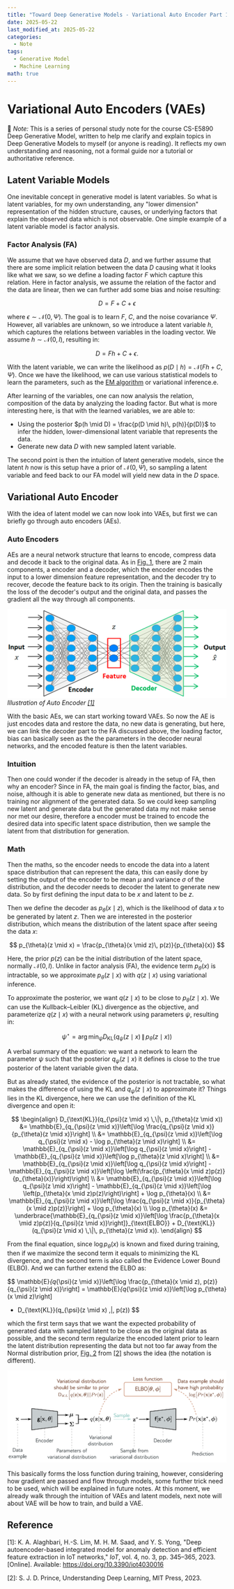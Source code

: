 ```yaml
---
title: "Toward Deep Generative Models - Variational Auto Encoder Part 1."
date: 2025-05-22
last_modified_at: 2025-05-22
categories:
  - Note
tags:
  - Generative Model
  - Machine Learning
math: true
---
```

# Variational Auto Encoders (VAEs)
📌 *Note:* This is a series of personal study note for the course CS-E5890 Deep Generative Model, written to help me clarify and explain topics in Deep Generative Models to myself (or anyone is reading). It reflects my own understanding and reasoning, not a formal guide nor a tutorial or authoritative reference. 
## Latent Variable Models
One inevitable concept in generative model is latent variables. So what is latent variables, for my own understanding, any "lower dimension" representation of the hidden structure, causes, or underlying factors that explain the observed data which is not observable. One simple example of a latent variable model is factor analysis.
### Factor Analysis (FA)
We assume that we have observed data $D$, and we further assume that there are some implicit relation between the data $D$ causing what it looks like what we saw, so we define a loading factor $F$ which capture this relation. Here in factor analysis, we assume the relation of the factor and the data are linear, then we can further add some bias and noise resulting:

$$
D=F+C+\epsilon
$$

where $\epsilon \sim \mathcal{N}(0, \Psi)$. The goal is to learn $F$, $C$, and the noise covariance $\Psi$. However, all variables are unknown, so we introduce a latent variable $h$, which captures the relations between variables in the loading vector. We assume $h \sim \mathcal{N}(0, I)$, resulting in:

$$
D = Fh + C + \epsilon.
$$

With the latent variable, we can write the likelihood as $p(D \mid h) = \mathcal{N}(Fh + C, \Psi)$. Once we have the likelihood, we can use various statistical models to learn the parameters, such as the [EM algorithm](https://henryhsu0217.github.io/note/EM/) or variational inference.e.

After learning of the variables, one can now analysis the relation, composition of the data by analyzing the loading factor. But what is more interesting here, is that with the learned variables, we are able to:
- Using the posterior $p(h \mid D) = \frac{p(D \mid h)\, p(h)}{p(D)}$ to infer the hidden, lower-dimensional latent variable that represents the data.
- Generate new data $D$ with new sampled latent variable.

The second point is then the intuition of latent generative models, since the latent $h$ now is this setup have a prior of $\mathcal{N}(0, \Psi)$, so sampling a latent variable and feed back to our FA model will yield new data in the $D$ space.

## Variational Auto Encoder 
With the idea of latent model we can now look into VAEs, but first we can briefly go through auto encoders (AEs).
### Auto Encoders
AEs are a neural network structure that learns to encode, compress data and decode it back to the original data. As in [Fig. 1](#figae), there are 2 main components, a encoder and a decoder, which the encoder encodes the input to a lower dimension feature representation, and the decoder try to recover, decode the feature back to its origin. Then the training is basically the loss of the decoder's output and the original data, and passes the gradient all the way through all components.

<a id="figae"></a>![AE](/assets/images/VAE/AE.png)
*Illustration of Auto Encoder [[1]](#ref_1)*

With the basic AEs, we can start working toward VAEs. So now the AE is just encodes data and restore the data, no new data is generating, but here, we can link the decoder part to the FA discussed above, the loading factor, bias can basically seen as the the parameters in the decoder neural networks, and the encoded feature is then the latent variables.

### Intuition
Then one could wonder if the decoder is already in the setup of FA, then why an encoder? Since in FA, the main goal is finding the factor, bias, and noise, although it is able to generate new data as mentioned, but there is no training nor alignment of the generated data. So we could keep sampling new latent and generate data but the generated data my not make sense nor met our desire, therefore a encoder must be trained to encode the desired data into specific latent space distribution, then we sample the latent from that distribution for generation.

### Math 
Then the maths, so the encoder needs to encode the data into a latent space distribution that can represent the data, this can easily done by setting the output of the encoder to be mean $\mu$ and variance $\sigma$ of the distribution, and the decoder needs to decoder the latent to generate new data. So by first defining the input data to be $x$ and latent to be $z$.

Then we define the decoder as $p_{\theta}(x \mid z)$, which is the likelihood of data $x$ to be generated by latent $z$. Then we are interested in the posterior distribution, which means the distribution of the latent space after seeing the data $x$:

$$
p_{\theta}(z \mid x) = \frac{p_{\theta}(x \mid z)\, p(z)}{p_{\theta}(x)}
$$

Here, the prior $p(z)$ can be the initial distribution of the latent space, normally $\mathcal{N}(0, I)$. Unlike in factor analysis (FA), the evidence term $p_{\theta}(x)$ is intractable, so we approximate $p_{\theta}(z \mid x)$ with $q(z \mid x)$ using variational inference.

To approximate the posterior, we want $q(z \mid x)$ to be close to $p_{\theta}(z \mid x)$. We can use the Kullback–Leibler (KL) divergence as the objective, and parameterize $q(z \mid x)$ with a neural network using parameters $\psi$, resulting in:

$$
\psi^\star = \arg\min_{\psi} D_{\text{KL}}\left(q_{\psi}(z \mid x) \,\|\, p_{\theta}(z \mid x)\right)
$$

A verbal summary of the equation: we want a network to learn the parameter $\psi$ such that the posterior $q_{\psi}(z \mid x)$ it defines is close to the true posterior of the latent variable given the data.

But as already stated, the evidence of the posterior is not tractable, so what makes the difference of using the KL and $q_{\psi}(z \mid x)$ to approximate it? Things lies in the KL divergence, here we can use the definition of the KL divergence and open it:

$$
\begin{align}
D_{\text{KL}}(q_{\psi}(z \mid x) \,\|\, p_{\theta}(z \mid x)) 
&= \mathbb{E}_{q_{\psi}(z \mid x)}\left[\log \frac{q_{\psi}(z \mid x)}{p_{\theta}(z \mid x)}\right] \\
&= \mathbb{E}_{q_{\psi}(z \mid x)}\left[\log q_{\psi}(z \mid x) - \log p_{\theta}(z \mid x)\right] \\
&= \mathbb{E}_{q_{\psi}(z \mid x)}\left[\log q_{\psi}(z \mid x)\right] - \mathbb{E}_{q_{\psi}(z \mid x)}\left[\log p_{\theta}(z \mid x)\right] \\
&= \mathbb{E}_{q_{\psi}(z \mid x)}\left[\log q_{\psi}(z \mid x)\right] - \mathbb{E}_{q_{\psi}(z \mid x)}\left[\log \left(\frac{p_{\theta}(x \mid z)p(z)}{p_{\theta}(x)}\right)\right] \\
&= \mathbb{E}_{q_{\psi}(z \mid x)}\left[\log q_{\psi}(z \mid x)\right] - \mathbb{E}_{q_{\psi}(z \mid x)}\left[\log \left(p_{\theta}(x \mid z)p(z)\right)\right] + \log p_{\theta}(x) \\
&= \mathbb{E}_{q_{\psi}(z \mid x)}\left[\log \frac{q_{\psi}(z \mid x)}{p_{\theta}(x \mid z)p(z)}\right] + \log p_{\theta}(x) \\
\log p_{\theta}(x) 
&= \underbrace{\mathbb{E}_{q_{\psi}(z \mid x)}\left[\log \frac{p_{\theta}(x \mid z)p(z)}{q_{\psi}(z \mid x)}\right]}_{\text{ELBO}} + D_{\text{KL}}(q_{\psi}(z \mid x) \,\|\, p_{\theta}(z \mid x)).
\end{align}
$$

From the final equation, since $\log p_\theta(x)$ is known and fixed during training, then if we maximize the second term it equals to minimizing the KL divergence, and the second term is also called the Evidence Lower Bound (ELBO). And we can further extend the ELBO as:

$$
\mathbb{E}_{q_{\psi}(z \mid x)}\left[\log \frac{p_{\theta}(x \mid z)\, p(z)}{q_{\psi}(z \mid x)}\right] 
= \mathbb{E}_{q_{\psi}(z \mid x)}\left[\log p_{\theta}(x \mid z)\right] 
- D_{\text{KL}}(q_{\psi}(z \mid x) \,\|\, p(z))
$$

which the first term says that we want the expected probability of generated data with sampled latent to be close as the original data as possible, and the second term regularize the encoded latent prior to learn the latent distribution representing the data but not too far away from the Normal distribution prior, [Fig. 2](#figvae) from [[2]](#ref_2) shows the idea (the notation is different). 

<a id="figvae"></a>![AE](/assets/images/VAE/VAEs.png)

This basically forms the loss function during training, however, considering how gradient are passed and flow through models, some further trick need to be used, which will be explained in future notes. At this moment, we already walk through the intuition of VAEs and latent models, next note will about VAE will be how to train, and build a VAE.

## Reference
<a id="ref_1"></a>[1]: K. A. Alaghbari, H.-S. Lim, M. H. M. Saad, and Y. S. Yong, "Deep autoencoder-based integrated model for anomaly detection and efficient feature extraction in IoT networks," *IoT*, vol. 4, no. 3, pp. 345–365, 2023. [Online]. Available: https://doi.org/10.3390/iot4030016

<a id="ref_2"></a>[2]: S. J. D. Prince, Understanding Deep Learning, MIT Press, 2023.

